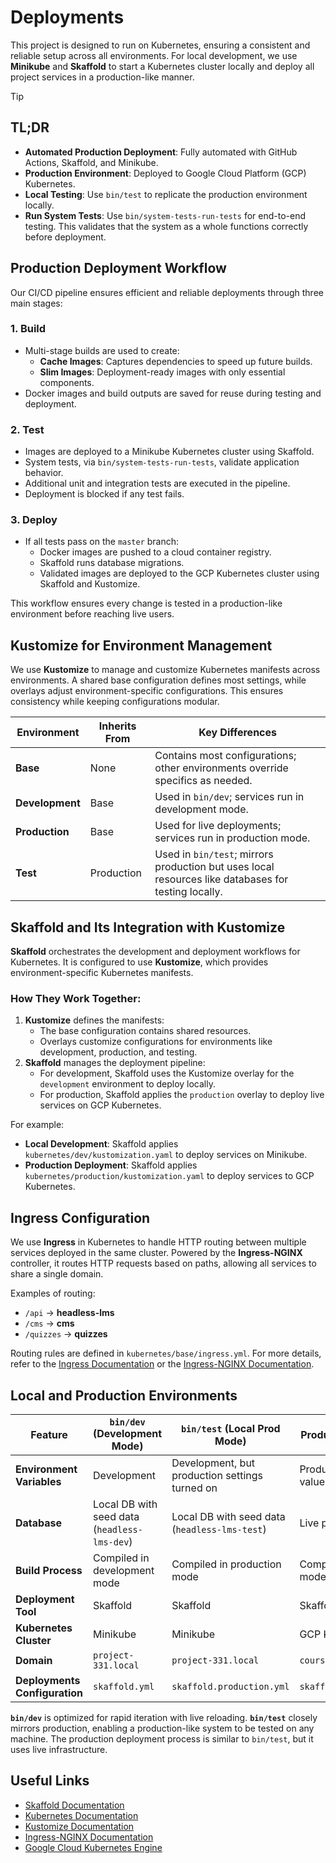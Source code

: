 # Deployments

This project is designed to run on Kubernetes, ensuring a consistent and reliable setup across all environments. For local development, we use **Minikube** and **Skaffold** to start a Kubernetes cluster locally and deploy all project services in a production-like manner.

> [!TIP]
>
> ## TL;DR
>
> - **Automated Production Deployment**: Fully automated with GitHub Actions, Skaffold, and Minikube.
> - **Production Environment**: Deployed to Google Cloud Platform (GCP) Kubernetes.
> - **Local Testing**: Use `bin/test` to replicate the production environment locally.
> - **Run System Tests**: Use `bin/system-tests-run-tests` for end-to-end testing. This validates that the system as a whole functions correctly before deployment.

## Production Deployment Workflow

Our CI/CD pipeline ensures efficient and reliable deployments through three main stages:

### 1. Build

- Multi-stage builds are used to create:
  - **Cache Images**: Captures dependencies to speed up future builds.
  - **Slim Images**: Deployment-ready images with only essential components.
- Docker images and build outputs are saved for reuse during testing and deployment.

### 2. Test

- Images are deployed to a Minikube Kubernetes cluster using Skaffold.
- System tests, via `bin/system-tests-run-tests`, validate application behavior.
- Additional unit and integration tests are executed in the pipeline.
- Deployment is blocked if any test fails.

### 3. Deploy

- If all tests pass on the `master` branch:
  - Docker images are pushed to a cloud container registry.
  - Skaffold runs database migrations.
  - Validated images are deployed to the GCP Kubernetes cluster using Skaffold and Kustomize.

This workflow ensures every change is tested in a production-like environment before reaching live users.

## Kustomize for Environment Management

We use **Kustomize** to manage and customize Kubernetes manifests across environments. A shared base configuration defines most settings, while overlays adjust environment-specific configurations. This ensures consistency while keeping configurations modular.

| Environment     | Inherits From | Key Differences                                                                                     |
| --------------- | ------------- | --------------------------------------------------------------------------------------------------- |
| **Base**        | None          | Contains most configurations; other environments override specifics as needed.                      |
| **Development** | Base          | Used in `bin/dev`; services run in development mode.                                                |
| **Production**  | Base          | Used for live deployments; services run in production mode.                                         |
| **Test**        | Production    | Used in `bin/test`; mirrors production but uses local resources like databases for testing locally. |

## Skaffold and Its Integration with Kustomize

**Skaffold** orchestrates the development and deployment workflows for Kubernetes. It is configured to use **Kustomize**, which provides environment-specific Kubernetes manifests.

### How They Work Together:

1. **Kustomize** defines the manifests:
   - The base configuration contains shared resources.
   - Overlays customize configurations for environments like development, production, and testing.
2. **Skaffold** manages the deployment pipeline:
   - For development, Skaffold uses the Kustomize overlay for the `development` environment to deploy locally.
   - For production, Skaffold applies the `production` overlay to deploy live services on GCP Kubernetes.

For example:

- **Local Development**: Skaffold applies `kubernetes/dev/kustomization.yaml` to deploy services on Minikube.
- **Production Deployment**: Skaffold applies `kubernetes/production/kustomization.yaml` to deploy services to GCP Kubernetes.

## Ingress Configuration

We use **Ingress** in Kubernetes to handle HTTP routing between multiple services deployed in the same cluster. Powered by the **Ingress-NGINX** controller, it routes HTTP requests based on paths, allowing all services to share a single domain.

Examples of routing:

- `/api` → **headless-lms**
- `/cms` → **cms**
- `/quizzes` → **quizzes**

Routing rules are defined in `kubernetes/base/ingress.yml`. For more details, refer to the [Ingress Documentation](https://kubernetes.io/docs/concepts/services-networking/ingress/) or the [Ingress-NGINX Documentation](https://kubernetes.github.io/ingress-nginx/).

## Local and Production Environments

| Feature                       | `bin/dev` (Development Mode)                 | `bin/test` (Local Prod Mode)                   | Production Deployment       |
| ----------------------------- | -------------------------------------------- | ---------------------------------------------- | --------------------------- |
| **Environment Variables**     | Development                                  | Development, but production settings turned on | Production-secured values   |
| **Database**                  | Local DB with seed data (`headless-lms-dev`) | Local DB with seed data (`headless-lms-test`)  | Live production DB          |
| **Build Process**             | Compiled in development mode                 | Compiled in production mode                    | Compiled in production mode |
| **Deployment Tool**           | Skaffold                                     | Skaffold                                       | Skaffold                    |
| **Kubernetes Cluster**        | Minikube                                     | Minikube                                       | GCP Kubernetes              |
| **Domain**                    | `project-331.local`                          | `project-331.local`                            | `courses.mooc.fi`           |
| **Deployments Configuration** | `skaffold.yml`                               | `skaffold.production.yml`                      | `skaffold.production.yml`   |

**`bin/dev`** is optimized for rapid iteration with live reloading. **`bin/test`** closely mirrors production, enabling a production-like system to be tested on any machine. The production deployment process is similar to `bin/test`, but it uses live infrastructure.

## Useful Links

- [Skaffold Documentation](https://skaffold.dev/docs/)
- [Kubernetes Documentation](https://kubernetes.io/docs/)
- [Kustomize Documentation](https://kustomize.io/)
- [Ingress-NGINX Documentation](https://kubernetes.github.io/ingress-nginx/)
- [Google Cloud Kubernetes Engine](https://cloud.google.com/kubernetes-engine)
